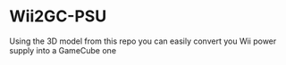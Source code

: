 # Wii2GC-PSU
Using the 3D model from this repo you can easily convert you Wii power supply into a GameCube one
